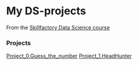 # My DS-projects
From the [Skillfactory Data Science course](https://skillfactory.ru/data-scientist-pro)
### Projects
[Project_0.Guess_the_number](https://github.com/Loprima/sf_data_science/tree/main/project_0)
[Project_1.HeadHunter](https://github.com/Loprima/sf_data_science/tree/main/project_1)